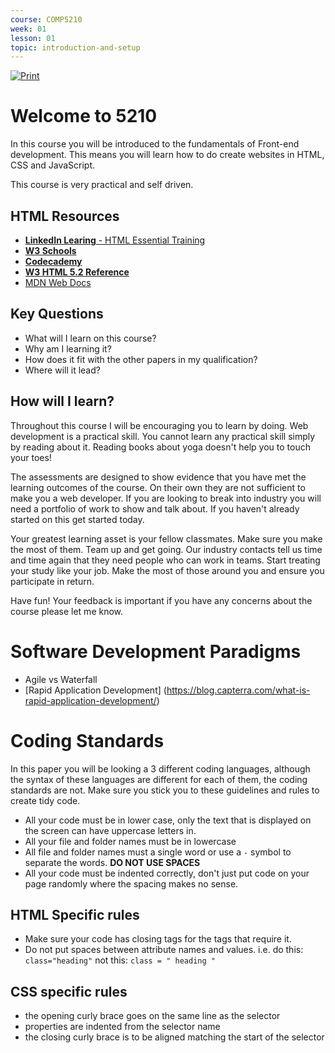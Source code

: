 ```yaml
---
course: COMP5210
week: 01
lesson: 01
topic: introduction-and-setup
---
```


[![Print](https://img.shields.io/badge/DOWNLOAD_PDF-CLICK_HERE-blue.svg)](https://github.com/ToiOhomaiBCS/COMP5210-Course-Material/raw/master/week01/session01/readme.pdf)


# Welcome to 5210

In this course you will be introduced to the fundamentals of Front-end development. This means you will learn how to do create websites in HTML, CSS and JavaScript.

This course is very practical and self driven. 

## HTML Resources

* [**LinkedIn Learing** - HTML Essential Training](https://www.linkedin.com/learning/html-essential-training)
* [**W3 Schools**](https://www.w3schools.com/)
* [**Codecademy**](https://www.codecademy.com/learn/learn-html)
* [**W3 HTML 5.2 Reference**](https://www.w3.org/TR/html5/)
* [MDN Web Docs](https://developer.mozilla.org/en-US/)

## Key Questions

* What will I learn on this course?
* Why am I learning it?
* How does it fit with the other papers in my qualification?
* Where will it lead?

## How will I learn?
Throughout this course I will be encouraging you to learn by doing. Web development is a practical skill. You cannot learn any practical skill simply by reading about it. Reading books about yoga doesn't help you to touch your toes!

The assessments are designed to show evidence that you have met the learning outcomes of the course. On their own they are not sufficient to make you a web developer. If you are looking to break into industry you will need a portfolio of work to show and talk about. If you haven't already started on this get started today.

Your greatest learning asset is your fellow classmates. Make sure you make the most of them. Team up and get going. Our industry contacts tell us time and time again that they need people who can work in teams. Start treating your study like your job. Make the most of those around you and ensure you participate in return.

Have fun! Your feedback is important if you have any concerns about the course please let me know.

# Software Development Paradigms

* Agile vs Waterfall
* [Rapid Application Development] (https://blog.capterra.com/what-is-rapid-application-development/)

# Coding Standards

In this paper you will be looking a 3 different coding languages, although the syntax of these languages are different for each of them, the coding standards are not. Make sure you stick you to these guidelines and rules to create tidy code.

* All your code must be in lower case, only the text that is displayed on the screen can have uppercase letters in.
* All your file and folder names must be in lowercase
* All file and folder names must a single word or use a `-` symbol to separate the words. **DO NOT USE SPACES**
* All your code must be indented correctly, don't just put code on your page randomly where the spacing makes no sense.

## HTML Specific rules
* Make sure your code has closing tags for the tags that require it.
* Do not put spaces between attribute names and values. i.e. do this: `class="heading"` not this: `class = " heading "`

## CSS specific rules
* the opening curly brace goes on the same line as the selector
* properties are indented from the selector name
* the closing curly brace is to be aligned matching the start of the selector

